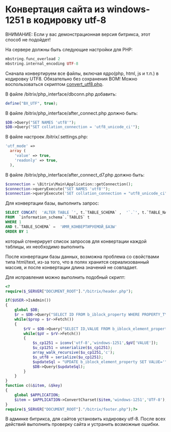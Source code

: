 Конвертация сайта из windows-1251 в кодировку utf-8
==============================
ВНИМАНИЕ: Если у вас демонстрационная версия битрикса, этот способ не подойдет!

На сервере должны быть следующие настройки для PHP:
```php
mbstring.func_overload 2
mbstring.internal_encoding UTF-8
```

Сначала конвертируем все файлы, включая ядро(php, html, js и т.п.) в кодировку UTF8. Обязательно без сохранения BOM!
Можно воспользоваться скриптом [convert_utf8.php](http://www.1c-bitrix.ru/download/files/scripts/convert_utf8.php).

В файле /bitrix/php_interface/dbconn.php добавить:
```php
define("BX_UTF", true);
```

В файле /bitrix/php_interface/after_connect.php должно быть:
```php
$DB->Query("SET NAMES 'utf8'");
$DB->Query("SET collation_connection = 'utf8_unicode_ci'");
```

В файле настроек /bitrix/.settings.php:
```php
'utf_mode' => 
  array (
    'value' => true,
    'readonly' => true,
  ),
```

В файле /bitrix/php_interface/after_connect_d7.php должно быть:
```php
$connection = \Bitrix\Main\Application::getConnection();
$connection->queryExecute("SET NAMES 'utf8'");
$connection->queryExecute('SET collation_connection = "utf8_unicode_ci"');
```


Для конвертации базы, выполнить запрос:
```sql
SELECT CONCAT(  'ALTER TABLE `', t.`TABLE_SCHEMA` ,  '`.`', t.`TABLE_NAME` ,  '` CONVERT TO CHARACTER SET utf8 COLLATE utf8_unicode_ci;' ) AS sqlcode
FROM  `information_schema`.`TABLES` t
WHERE 1
AND t.`TABLE_SCHEMA` =  'ИМЯ_КОНВЕРТИРУЕМОЙ_БАЗЫ'
ORDER BY 1
```
который сгенерирует список запросов для конвертации каждой таблицы, их необходимо выполнить

После конвертации базы данных, возможна проблема со свойствами типа html/text, из-за того, что в полях хранится сериализованный массив, и после конвертации длина значений не совпадает.

Для исправления можно выполнить подобный скрипт:
```php
<?
require($_SERVER["DOCUMENT_ROOT"]."/bitrix/header.php");

if($USER->IsAdmin())
{
    global $DB;
    $r = $DB->Query("SELECT ID FROM b_iblock_property WHERE PROPERTY_TYPE='S'");
    while($prop = $r->Fetch())
    {
        $rV = $DB->Query("SELECT ID,VALUE FROM b_iblock_element_property WHERE IBLOCK_PROPERTY_ID=".$prop['ID']." AND VALUE IS NOT NULL AND VALUE LIKE 'a:%'");
        while($pV = $rV->Fetch())
        {
            $s_cp1251 = iconv('utf-8','windows-1251',$pV['VALUE']);
            $u_cp1251 = unserialize($s_cp1251);
            array_walk_recursive($u_cp1251,'c');
            $s_utf8 = serialize($u_cp1251);
            $updateSql = "UPDATE b_iblock_element_property SET VALUE='".$DB->ForSql($s_utf8)."' WHERE ID=".$pV['ID'];
            $DB->Query($updateSql);
        }
    }
}
function c(&$item, &$key)
{
    global $APPLICATION;
    $item = $APPLICATION->ConvertCharset($item,'windows-1251','UTF-8');
}
require($_SERVER["DOCUMENT_ROOT"]."/bitrix/footer.php");?>
```

В админке битрикса, для сайтов установить кодировку utf-8.
После всех действий выполнить проверку сайта и устранить возможные ошибки.